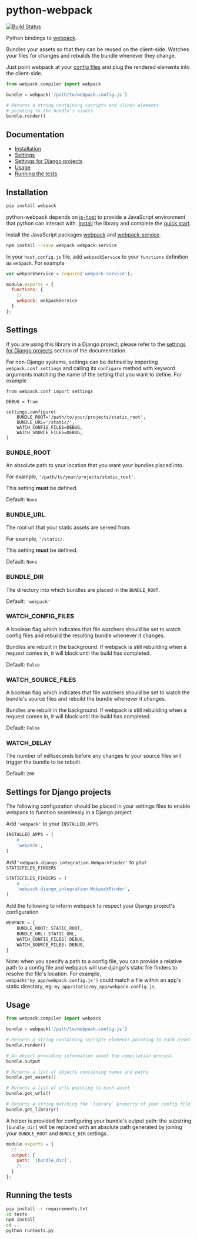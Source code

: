 python-webpack
==============

[![Build Status](https://travis-ci.org/markfinger/python-webpack.svg?branch=master)](https://travis-ci.org/markfinger/python-webpack)

Python bindings to [webpack](https://webpack.github.io). 

Bundles your assets so that they can be reused on the client-side. Watches your files for changes and 
rebuilds the bundle whenever they change.

Just point webpack at your [config files](https://webpack.github.io/docs/configuration.html) and plug
the rendered elements into the client-side.

```python
from webpack.compiler import webpack

bundle = webpack('/path/to/webpack.config.js')

# Returns a string containing <script> and <link> elements 
# pointing to the bundle's assets
bundle.render()
```


Documentation
-------------

- [Installation](#installation)
- [Settings](#settings)
- [Settings for Django projects](#settings-for-django-projects)
- [Usage](#usage)
- [Running the tests](#running-the-tests)


Installation
------------

```bash
pip install webpack
```

python-webpack depends on [js-host](https://github.com/markfinger/python-js-host/) to provide a 
JavaScript environment that python can interact with. 
[Install](https://github.com/markfinger/python-js-host/#installation) the library and complete the 
[quick start](https://github.com/markfinger/python-js-host/#quick-start).

Install the JavaScript packages [webpack](https://webpack.github.io) and 
[webpack-service](https://github.com/markfinger/webpack-service).

```bash
npm install --save webpack webpack-service
```

In your `host.config.js` file, add `webpackService` to your `functions` definition as `webpack`. For example

```javascript
var webpackService = require('webpack-service');

module.exports = {
  functions: {
    // ...
    webpack: webpackService
  }
};
```


Settings
--------

If you are using this library in a Django project, please refer to the 
[settings for Django projects](#settings-for-django-projects) section of the documentation.

For non-Django systems, settings can be defined by importing `webpack.conf.settings` and calling 
its `configure` method with keyword arguments matching the name of the setting that you want to 
define. For example

```
from webpack.conf import settings

DEBUG = True

settings.configure(
    BUNDLE_ROOT='/path/to/your/projects/static_root',
    BUNDLE_URL='/static/',
    WATCH_CONFIG_FILES=DEBUG,
    WATCH_SOURCE_FILES=DEBUG,
)
```


### BUNDLE_ROOT

An absolute path to your location that you want your bundles placed into.

For example, `'/path/to/your/projects/static_root'`.

This setting **must** be defined.

Default: `None`


### BUNDLE_URL

The root url that your static assets are served from.

For example, `'/static/`.

This setting **must** be defined.

Default: `None`


### BUNDLE_DIR

The directory into which bundles are placed in the `BUNDLE_ROOT`.

Default: `'webpack'`


### WATCH_CONFIG_FILES

A boolean flag which indicates that file watchers should be set to watch config files and 
rebuild the resulting bundle whenever it changes.

Bundles are rebuilt in the background. If webpack is still rebuilding when a request comes in, it will 
block until the build has completed.

Default: `False`


### WATCH_SOURCE_FILES

A boolean flag which indicates that file watchers should be set to watch the bundle's
source files and rebuild the bundle whenever it changes.

Bundles are rebuilt in the background. If webpack is still rebuilding when a request comes in, it will 
block until the build has completed.

Default: `False`


### WATCH_DELAY

The number of milliseconds before any changes to your source files will trigger the bundle
to be rebuilt.

Default: `200`


Settings for Django projects
----------------------------

The following configuration should be placed in your settings files to enable webpack to function 
seamlessly in a Django project.

Add `'webpack'` to your `INSTALLED_APPS`

```python
INSTALLED_APPS = (
    # ...
    'webpack',
)
```

Add `'webpack.django_integration.WebpackFinder'` to your `STATICFILES_FINDERS`

```python
STATICFILES_FINDERS = (
    # ...
    'webpack.django_integration.WebpackFinder',
)
```

Add the following to inform webpack to respect your Django project's configuration

```python
WEBPACK = {
    BUNDLE_ROOT: STATIC_ROOT,
    BUNDLE_URL: STATIC_URL,
    WATCH_CONFIG_FILES: DEBUG,
    WATCH_SOURCE_FILES: DEBUG,
}
```

Note: when you specify a path to a config file, you can provide a relative path to a config file 
and webpack will use django's static file finders to resolve the file's location. For example, 
`webpack('my_app/webpack.config.js')` could match a file within an app's static directory, 
eg: `my_app/static/my_app/webpack.config.js`.


Usage
-----

```python
from webpack.compiler import webpack

bundle = webpack('/path/to/webpack.config.js')

# Returns a string containing <script> elements pointing to each asset
bundle.render()

# An object providing information about the compilation process
bundle.output

# Returns a list of objects containing names and paths
bundle.get_assets()

# Returns a list of urls pointing to each asset
bundle.get_urls()

# Returns a string matching the `library` property of your config file
bundle.get_library()
```

A helper is provided for configuring your bundle's output path: the substring `[bundle_dir]` 
will be replaced with an absolute path generated by joining your `BUNDLE_ROOT` and `BUNDLE_DIR`
settings.

```javascript
module.exports = {
  // ...
  output: {
    path: '[bundle_dir]',
    // ..
  }
};
```


Running the tests
-----------------

```bash
pip install -r requirements.txt
cd tests
npm install
cd ..
python runtests.py
```
